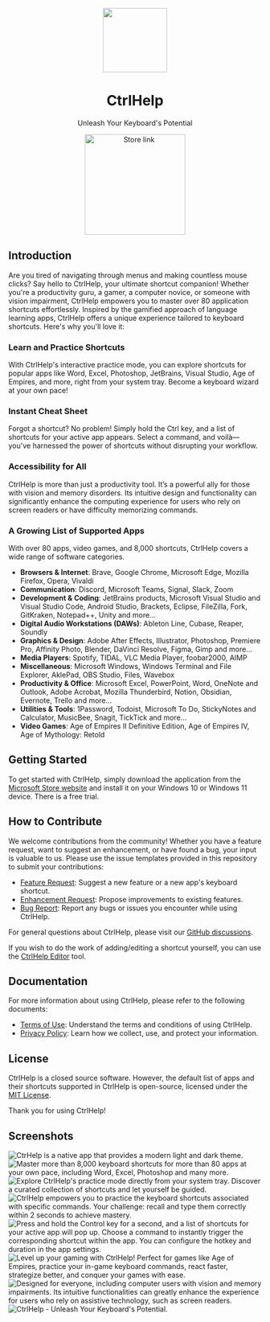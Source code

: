 <p align="center">
  <img width="128" align="center" src="Assets/logo.png">
</p>
<h1 align="center">
  CtrlHelp
</h1>
<p align="center">
  Unleash Your Keyboard's Potential
</p>
<p align="center">
  <a href="https://apps.microsoft.com/detail/CtrlHelp/9mvpjxnskdrr?mode=full" target="_blank">
    <img src="https://get.microsoft.com/images/en-us%20light.svg" width="200" alt="Store link" />
  </a>
</p>

## Introduction

Are you tired of navigating through menus and making countless mouse clicks? Say hello to CtrlHelp, your ultimate shortcut companion! Whether you're a productivity guru, a gamer, a computer novice, or someone with vision impairment, CtrlHelp empowers you to master over 80 application shortcuts effortlessly. Inspired by the gamified approach of language learning apps, CtrlHelp offers a unique experience tailored to keyboard shortcuts. Here's why you'll love it:

### Learn and Practice Shortcuts

With CtrlHelp's interactive practice mode, you can explore shortcuts for popular apps like Word, Excel, Photoshop, JetBrains, Visual Studio, Age of Empires, and more, right from your system tray. Become a keyboard wizard at your own pace!

### Instant Cheat Sheet

Forgot a shortcut? No problem! Simply hold the Ctrl key, and a list of shortcuts for your active app appears. Select a command, and voilà—you've harnessed the power of shortcuts without disrupting your workflow.

### Accessibility for All

CtrlHelp is more than just a productivity tool. It’s a powerful ally for those with vision and memory disorders. Its intuitive design and functionality can significantly enhance the computing experience for users who rely on screen readers or have difficulty memorizing commands.

### A Growing List of Supported Apps
With over 80 apps, video games, and 8,000 shortcuts, CtrlHelp covers a wide range of software categories.

- **Browsers & Internet**: Brave, Google Chrome, Microsoft Edge, Mozilla Firefox, Opera, Vivaldi
- **Communication**: Discord, Microsoft Teams, Signal, Slack, Zoom
- **Development & Coding**: JetBrains products, Microsoft Visual Studio and Visual Studio Code, Android Studio, Brackets, Eclipse, FileZilla, Fork, GitKraken, Notepad++, Unity and more...
- **Digital Audio Workstations (DAWs)**: Ableton Line, Cubase, Reaper, Soundly
- **Graphics & Design**: Adobe After Effects, Illustrator, Photoshop, Premiere Pro, Affinity Photo, Blender, DaVinci Resolve, Figma, Gimp and more...
- **Media Players**: Spotify, TIDAL, VLC Media Player, foobar2000, AIMP
- **Miscellaneous**: Microsoft Windows, Windows Terminal and File Explorer, AklePad, OBS Studio, Files, Wavebox
- **Productivity & Office**: Microsoft Excel, PowerPoint, Word, OneNote and Outlook, Adobe Acrobat, Mozilla Thunderbird, Notion, Obsidian, Evernote, Trello and more...
- **Utilities & Tools**: 1Password, Todoist, Microsoft To Do, StickyNotes and Calculator, MusicBee, Snagit, TickTick and more...
- **Video Games**: Age of Empires II Definitive Edition, Age of Empires IV, Age of Mythology: Retold

## Getting Started

To get started with CtrlHelp, simply download the application from the [Microsoft Store website](https://apps.microsoft.com/detail/CtrlHelp/9mvpjxnskdrr?mode=full) and install it on your Windows 10 or Windows 11 device. There is a free trial.

## How to Contribute

We welcome contributions from the community! Whether you have a feature request, want to suggest an enhancement, or have found a bug, your input is valuable to us. Please use the issue templates provided in this repository to submit your contributions:

- [Feature Request](https://github.com/veler/CtrlHelpApp/issues/new/choose): Suggest a new feature or a new app's keyboard shortcut.
- [Enhancement Request](https://github.com/veler/CtrlHelpApp/issues/new/choose): Propose improvements to existing features.
- [Bug Report](https://github.com/veler/CtrlHelpApp/issues/new/choose): Report any bugs or issues you encounter while using CtrlHelp.

For general questions about CtrlHelp, please visit our [GitHub discussions](https://github.com/veler/CtrlHelp/discussions).

If you wish to do the work of adding/editing a shortcut yourself, you can use the [CtrlHelp Editor](Tools/CtrlHelpEditor) tool.

## Documentation

For more information about using CtrlHelp, please refer to the following documents:

- [Terms of Use](TERM-AND-CONDITIONS.md): Understand the terms and conditions of using CtrlHelp.
- [Privacy Policy](PRIVACY-POLICY.md): Learn how we collect, use, and protect your information.

## License

CtrlHelp is a closed source software. However, the default list of apps and their shortcuts supported in CtrlHelp is open-source, licensed under the [MIT License](LICENSE).

Thank you for using CtrlHelp!

## Screenshots

![CtrHelp is a native app that provides a modern light and dark theme.](Assets/5.png)
![Master more than 8,000 keyboard shortcuts for more than 80 apps at your own pace, including Word, Excel, Photoshop and many more.](Assets/1.png)
![Explore CtrlHelp's practice mode directly from your system tray. Discover a curated collection of shortcuts and let yourself be guided.](Assets/3.png)
![CtrlHelp empowers you to practice the keyboard shortcuts associated with specific commands. Your challenge: recall and type them correctly within 2 seconds to achieve mastery.](Assets/4.png)
![Press and hold the Control key for a second, and a list of shortcuts for your active app will pop up. Choose a command to instantly trigger the corresponding shortcut within the app. You can configure the hotkey and duration in the app settings.](Assets/2.png)
![Level up your gaming with CtrlHelp! Perfect for games like Age of Empires, practice your in-game keyboard commands, react faster, strategize better, and conquer your games with ease.](Assets/7.png)
![Designed for everyone, including computer users with vision and memory impairments. Its intuitive functionalities can greatly enhance the experience for users who rely on assistive technology, such as screen readers.](Assets/8.png)
![CtrlHelp - Unleash Your Keyboard's Potential.](Assets/6.png)
